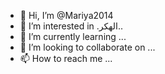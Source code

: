 - 👋 Hi, I’m @Mariya2014
- 👀 I’m interested in .الهكر..
- 🌱 I’m currently learning ...
- 💞️ I’m looking to collaborate on ...
- 📫 How to reach me ...

<!---
Mariya2014/Mariya2014 is a ✨ special ✨ repository because its `README.md` (this file) appears on your GitHub profile.
You can click the Preview link to take a look at your changes.
--->
